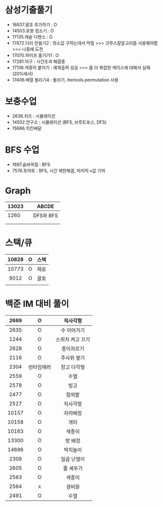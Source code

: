 # 삼성기출풀기
- 16637.괄호 추가하기 : O
- 14503.로봇 청소기 : O
- 17135.캐슬 디펜스 : O
- 17472.다리 만들기2 : 최소값 구하는데서 막힘 >>> 크루스칼알고리즘 사용해야함 >>> 나중에 도전
- 17070.파이프 옮기기1 :  O
- 17281.야구 : 시간초과 해결중
- 17136.색종이 붙이기 :   예제출력 성공 >>> 좀 더 복잡한 케이스에 대해서 실패 (20%에서)
- 17406.배열 돌리기4 : 돌리기, itertools.permutation 사용



# 보충수업

- 2636.치즈 : 시뮬레이션
- 14502.연구소 : 시뮬레이션 (BFS, 브루트포스, DFS)
- 15686.치킨배달

# BFS 수업

- 1697.숨바꼭질 : BFS
- 7576.토마토 : BFS, 시간 제한해결, 마지막 v값 기억

# Graph

| 13023 |      | ABCDE     |
| ----- | ---- | --------- |
| 1260  |      | DFS와 BFS |
|       |      |           |
|       |      |           |



# 스택/큐

| 10828 |  O   | 스택 |
| :---: | :--: | :--: |
| 10773 |  O   | 제로 |
| 9012  |  O   | 괄호 |
|       |      |      |



# 백준 IM 대비 풀이

| 2669  |   O  | 직사각형       |
| :---: | :--: | :-----------: |
| 2635  |   O  |수 이어가기     |
| 1244  |   O  |스위치 켜고 끄기|
| 2628  |   O  |종이자르기      |
| 2116  |   O  |주사위 쌓기     |
| 2304  |런타임에러|창고 다각형    |
| 2559  |   O  |수열           |
| 2578  |   O  |빙고           |
| 2477  |   O  |참외밭         |
| 2527  |   O  |직사각형        |
| 10157 |   O  |자리배정        |
| 10158 |   O  |개미           |
| 10163 |   O  |색종이         |
| 13300 |   O  |방 배정        |
| 14696 |   O  |딱지놀이       |
| 2309  |   O  |일곱 난쟁이    |
| 2605  |   O  |줄 세우기      |
| 2563  |   O  |색종이         |
| 2564  |   x  |경비원         |
| 2491  |   O  |수열          |